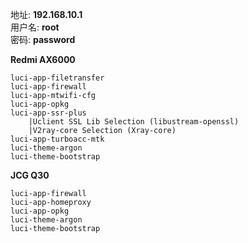 地址: **192.168.10.1**<br>
用户名: **root**<br>
密码: **password**

**Redmi AX6000**
```
luci-app-filetransfer
luci-app-firewall
luci-app-mtwifi-cfg
luci-app-opkg
luci-app-ssr-plus
    |Uclient SSL Lib Selection (libustream-openssl)
    |V2ray-core Selection (Xray-core)
luci-app-turboacc-mtk
luci-theme-argon
luci-theme-bootstrap
```

**JCG Q30**
```
luci-app-firewall
luci-app-homeproxy
luci-app-opkg
luci-theme-argon
luci-theme-bootstrap
```

